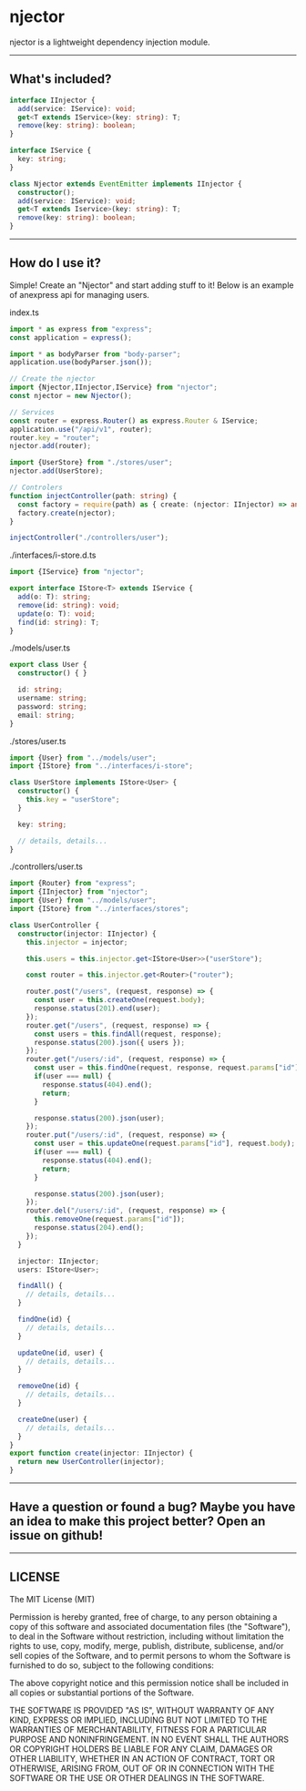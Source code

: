 # njector

njector is a lightweight dependency injection module.

___

## What's included?

```Typescript
interface IInjector {
  add(service: IService): void;
  get<T extends IService>(key: string): T;
  remove(key: string): boolean;
}

interface IService {
  key: string;
}

class Njector extends EventEmitter implements IInjector {
  constructor();
  add(service: IService): void;
  get<T extends Iservice>(key: string): T;
  remove(key: string): boolean;
}
```

___

## How do I use it?

Simple! Create an "Njector" and start adding stuff to it! Below is an example 
of anexpress api for managing users.

index.ts
```Typescript
import * as express from "express";
const application = express();

import * as bodyParser from "body-parser";
application.use(bodyParser.json());

// Create the njector
import {Njector,IInjector,IService} from "njector";
const njector = new Njector();

// Services
const router = express.Router() as express.Router & IService;
application.use("/api/v1", router);
router.key = "router";
njector.add(router);

import {UserStore} from "./stores/user";
njector.add(UserStore);

// Controlers
function injectController(path: string) {
  const factory = require(path) as { create: (njector: IInjector) => any };
  factory.create(njector);
}

injectController("./controllers/user");
````

./interfaces/i-store.d.ts
```Typescript
import {IService} from "njector";

export interface IStore<T> extends IService {
  add(o: T): string;
  remove(id: string): void;
  update(o: T): void;
  find(id: string): T;
}
```

./models/user.ts
```Typescript
export class User {
  constructor() { }

  id: string;
  username: string;
  password: string;
  email: string;
}
```

./stores/user.ts
```Typescript
import {User} from "../models/user";
import {IStore} from "../interfaces/i-store";

class UserStore implements IStore<User> {
  constructor() {
    this.key = "userStore";
  }

  key: string;

  // details, details...
}

```

./controllers/user.ts
```Typescript
import {Router} from "express";
import {IInjector} from "njector";
import {User} from "../models/user";
import {IStore} from "../interfaces/stores";

class UserController {
  constructor(injector: IInjector) {
    this.injector = injector;

    this.users = this.injector.get<IStore<User>>("userStore");

    const router = this.injector.get<Router>("router");

    router.post("/users", (request, response) => {
      const user = this.createOne(request.body);
      response.status(201).end(user);
    });
    router.get("/users", (request, response) => {
      const users = this.findAll(request, response);
      response.status(200).json({ users });
    });
    router.get("/users/:id", (request, response) => {
      const user = this.findOne(request, response, request.params["id"]);
      if(user === null) {
        response.status(404).end();
        return;
      }

      response.status(200).json(user);
    });
    router.put("/users/:id", (request, response) => {
      const user = this.updateOne(request.params["id"], request.body);
      if(user === null) {
        response.status(404).end();
        return;
      }

      response.status(200).json(user);
    });
    router.del("/users/:id", (request, response) => {
      this.removeOne(request.params["id"]);
      response.status(204).end();
    });
  }

  injector: IInjector;
  users: IStore<User>;

  findAll() {
    // details, details...
  }

  findOne(id) {
    // details, details...
  }

  updateOne(id, user) {
    // details, details...
  }

  removeOne(id) {
    // details, details...
  }

  createOne(user) {
    // details, details...
  }
}
export function create(injector: IInjector) {
  return new UserController(injector);
}

```

___

## Have a question or found a bug? Maybe you have an idea to make this project better? Open an issue on github!

___

## LICENSE

The MIT License (MIT)

Permission is hereby granted, free of charge, to any person obtaining a copy of this software and associated documentation files (the "Software"), to deal in the Software without restriction, including without limitation the rights to use, copy, modify, merge, publish, distribute, sublicense, and/or sell copies of the Software, and to permit persons to whom the Software is furnished to do so, subject to the following conditions:

The above copyright notice and this permission notice shall be included in all copies or substantial portions of the Software.

THE SOFTWARE IS PROVIDED "AS IS", WITHOUT WARRANTY OF ANY KIND, EXPRESS OR IMPLIED, INCLUDING BUT NOT LIMITED TO THE WARRANTIES OF MERCHANTABILITY, FITNESS FOR A PARTICULAR PURPOSE AND NONINFRINGEMENT. IN NO EVENT SHALL THE AUTHORS OR COPYRIGHT HOLDERS BE LIABLE FOR ANY CLAIM, DAMAGES OR OTHER LIABILITY, WHETHER IN AN ACTION OF CONTRACT, TORT OR OTHERWISE, ARISING FROM, OUT OF OR IN CONNECTION WITH THE SOFTWARE OR THE USE OR OTHER DEALINGS IN THE SOFTWARE.